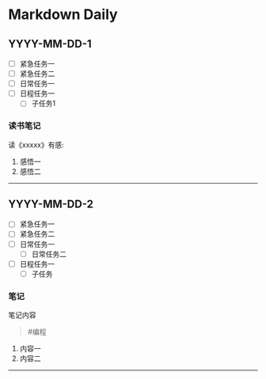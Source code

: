 # Markdown Daily

## YYYY-MM-DD-1

- [ ] 紧急任务一
- [ ] 紧急任务二
- [ ] 日常任务一
- [ ] 日程任务一
  - [ ] 子任务1

### 读书笔记

读《xxxxx》有感:

1. 感悟一
2. 感悟二

---

## YYYY-MM-DD-2

- [ ] 紧急任务一
- [ ] 紧急任务二
- [ ] 日常任务一
  - [ ] 日常任务二
- [ ] 日程任务一
  - [ ] 子任务

### 笔记

笔记内容

> #编程

1. 内容一
2. 内容二

---

